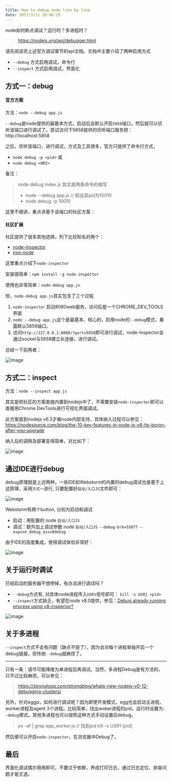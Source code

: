 ```yaml
---
title: How to debug node line by line
date: 2017/3/11 18:46:25
---
```


node如何断点调试？运行时？多进程时？

> https://nodejs.org/api/debugger.html

请先阅读完上述官方调试章节的api文档。文档中主要介绍了两种启用方式

* `--debug` 方式启用调试，命令行
* `--inspect` 方式启用调试，界面化


## 方式一：debug


#### 官方方案

方法：`node --debug app.js`

`--debug`是node提供的最基本方式，启动后会默认开启`5858`端口，然后就可以侦听该端口进行调试了。尝试访问下5858提供的侦听端口服务把：http://localhost:5858

之后，侦听该端口，进行调试，方式及工具很多，官方只提供了命令行方式，

* `node debug -p <pid>` 或
* `node debug <URI>`


备注：

> node debug index.js 其实是两条命令的缩写
> - node --debug app.js // 假设其pid为10010
> - node debug -p 10010


这里不细讲，重点讲基于该端口的社区方案：

#### 社区扩展

社区提供了很多其他选择，列下比较知名的两个：

* [node-inspector](https://github.com/node-inspector/node-inspector)
* [iron-node](http://s-a.github.io/iron-node/)

这里重点介绍下`node-inspector`

安装很简单：`npm install -g node-inspector`

使用也非常简单：`node-debug app.js`

但，`node-debug app.js`其实包含了三个过程

1. `node-inspector` 启动8080web服务，访问后是一个CHROME_DEV_TOOLS界面
2. `node --debug app.js`这个是最基本、核心的，启用node的`--debug`模式，暴露默认5858端口。
3. 访问`http://127.0.0.1:8080/?port=5858`即可进行调试，node-inspector会通过socket与5858建立长连接，进行调试。


总结一下前两者：

![image](https://cloud.githubusercontent.com/assets/1297278/23822659/2d9ae982-068c-11e7-9ac5-6bfaa7d3aab2.png)



## 方式二：inspect


方法：`node --inspect app.js`

其实是把社区的方案直接内置到nodejs中了，不需要安装`node-inspector`即可以直接用Chrome DevTools进行可视化界面调试。

此方案直到nodejs v6.3才被node内部支持，具体纳入过程可以参见：https://nodesource.com/blog/the-10-key-features-in-node-js-v6-lts-boron-after-you-upgrade


纳入后的调用及部署变得简单，对比如下：

![image](https://cloud.githubusercontent.com/assets/1297278/23822666/58f71f42-068c-11e7-89d8-8cbbf5f0a071.png)


## 通过IDE进行debug

debug原理就是上述两种，一些IDE如Webstorm的内置的debug调试也是基于上述原理，采用`方式一`进行, 只要配置好`启动/入口JS`文件即可：

![image](https://cloud.githubusercontent.com/assets/1297278/23823075/426703d8-0695-11e7-9f94-1dcca56d8caf.png)

Webstorm有两个button, 分别为启动和调试

* 启动：用配置的 node `启动/入口JS`
* 调试：额外加上调试参数 node `启动/入口JS` `--debug-brk=55077` `--expose_debug_as=v8debug`

由于IDE的高度集成，使得调试体验非常好：

![image](https://cloud.githubusercontent.com/assets/1297278/23823065/26d92128-0695-11e7-9a00-02df3967c9fd.png)



## 关于运行时调试

已经启动的服务器不想停掉，有办法进行调试吗？

* `--debug`方式有, 对具体node进程传入`USR1`信号即可： `kill -s USR1 <pid>`
* `--inspect`方式缺乏，有望在node v8.0提供，参见：[Debug already running process using v8-inspector?](https://github.com/nodejs/node/issues/8464)

![image](https://cloud.githubusercontent.com/assets/1297278/23822717/80ff748e-068d-11e7-868c-473c481a2a6f.png)


## 关于多进程


`--inspect`方式不会有问题（缺点不提了），因为会对每个进程单独开启一个debug链接，但传统`--debug`就麻烦了。

---------

只有一条：请尽可能降维为单进程后再调试。当然，多进程Debug是有方法的，只不过比较麻烦，可以参见：

> https://strongloop.com/strongblog/whats-new-nodejs-v0-12-debugging-clusters/

另外，针对eggjs，如何进行调试呢？因为即使开发模式，egg也会启动主进程、worker进程及agent 3个进程。比较简单，找出woker进程的pid，运行时设置为`--debug`模式。其他多进程也可以按照这种方式手动设置后debug。

> ps -ef | grep app_worker.js // 找到pid
> kill -s USR1 [pid]

然后便可以开启`node-inspector`，在浏览器中Debug了。

## 最后

界面化调试偶尔用用即可，不要过于依赖，养成打印日志，通过日志定位、排查问题才是王道。

